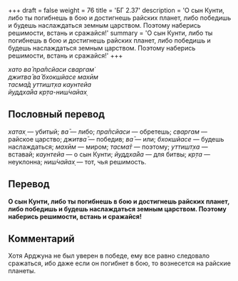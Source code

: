 +++
draft = false
weight = 76
title = 'БГ 2.37'
description = 'О сын Кунти, либо ты погибнешь в бою и достигнешь райских планет, либо победишь и будешь наслаждаться земным царством. Поэтому наберись решимости, встань и сражайся!'
summary = 'О сын Кунти, либо ты погибнешь в бою и достигнешь райских планет, либо победишь и будешь наслаждаться земным царством. Поэтому наберись решимости, встань и сражайся!'
+++

_хато ва̄ пра̄псйаси сваргам̇  
джитва̄ ва̄ бхокшйасе махӣм  
тасма̄д уттишт̣ха каунтейа  
йуддха̄йа кр̣та-ниш́чайах̣_

## Пословный перевод

_хатах̣_ — убитый; _ва̄_ — либо; _пра̄псйаси_ — обретешь; _сваргам_ — райское царство; _джитва̄_ — победив; _ва̄_ — или; _бхокшйасе_ — будешь наслаждаться; _махӣм_ — миром; _тасма̄т_ — поэтому; _уттишт̣ха_ — вставай; _каунтейа_ — о сын Кунти; _йуддха̄йа_ — для битвы; _кр̣та_ — неуклонна; _ниш́чайах̣_ — тот, чья решимость.

## Перевод

**О сын Кунти, либо ты погибнешь в бою и достигнешь райских планет, либо победишь и будешь наслаждаться земным царством. Поэтому наберись решимости, встань и сражайся!**

## Комментарий

Хотя Арджуна не был уверен в победе, ему все равно следовало сражаться, ибо даже если он погибнет в бою, то вознесется на райские планеты.
